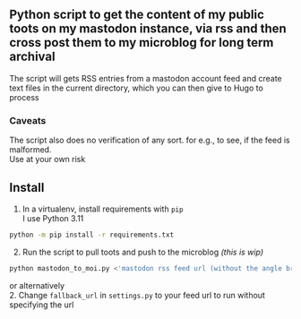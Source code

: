 ## Python script to get the content of my public toots on my mastodon instance, via rss  and then cross post them to my microblog for long term archival
The script will gets RSS entries from a mastodon account feed and create text files in the current directory, which you can then give to Hugo to process

 ### Caveats
The script also does no verification of any sort. for e.g.,  to see, if the feed is malformed.  
Use at your own risk

## Install
1. In a virtualenv, install requirements with `pip`  
I use Python 3.11

```bash
python -m pip install -r requirements.txt
```

2. Run the script to pull toots and push to the microblog *(this is wip)*
```bash
python mastodon_to_moi.py <'mastodon rss feed url (without the angle brackets … or teh quotes)'>
```
or alternatively  
2. Change `fallback_url` in `settings.py` to your feed url to run without specifying the url
